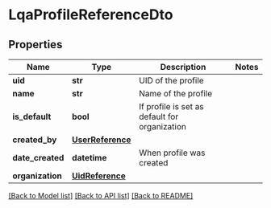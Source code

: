 # LqaProfileReferenceDto

## Properties
Name | Type | Description | Notes
------------ | ------------- | ------------- | -------------
**uid** | **str** | UID of the profile | 
**name** | **str** | Name of the profile | 
**is_default** | **bool** | If profile is set as default for organization | 
**created_by** | [**UserReference**](UserReference.md) |  | 
**date_created** | **datetime** | When profile was created | 
**organization** | [**UidReference**](UidReference.md) |  | 

[[Back to Model list]](../README.md#documentation-for-models) [[Back to API list]](../README.md#documentation-for-api-endpoints) [[Back to README]](../README.md)

